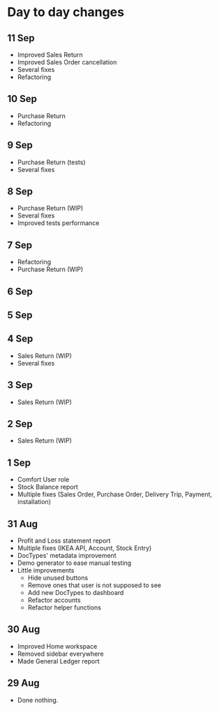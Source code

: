 # Day to day changes

## 11 Sep

- Improved Sales Return
- Improved Sales Order cancellation
- Several fixes
- Refactoring

## 10 Sep

- Purchase Return
- Refactoring

## 9 Sep

- Purchase Return (tests)
- Several fixes

## 8 Sep

- Purchase Return (WIP)
- Several fixes
- Improved tests performance

## 7 Sep

- Refactoring
- Purchase Return (WIP)

## 6 Sep

## 5 Sep

## 4 Sep

- Sales Return (WIP)
- Several fixes

## 3 Sep

- Sales Return (WIP)

## 2 Sep

- Sales Return (WIP)

## 1 Sep

- Comfort User role
- Stock Balance report
- Multiple fixes (Sales Order, Purchase Order, Delivery Trip, Payment, installation)

## 31 Aug

- Profit and Loss statement report
- Multiple fixes (IKEA API, Account, Stock Entry)
- DocTypes' metadata improvement
- Demo generator to ease manual testing
- Little improvements
  - Hide unused buttons
  - Remove ones that user is not supposed to see
  - Add new DocTypes to dashboard
  - Refactor accounts
  - Refactor helper functions

## 30 Aug

- Improved Home workspace
- Removed sidebar everywhere
- Made General Ledger report

## 29 Aug

- Done nothing.
